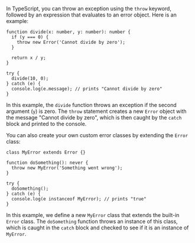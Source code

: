 In TypeScript, you can throw an exception using the `throw` keyword, followed by an expression that evaluates to an error object. Here is an example:

```
function divide(x: number, y: number): number {
  if (y === 0) {
    throw new Error('Cannot divide by zero');
  }

  return x / y;
}

try {
  divide(10, 0);
} catch (e) {
  console.log(e.message); // prints "Cannot divide by zero"
}
```

In this example, the `divide` function throws an exception if the second argument (`y`) is zero. The `throw` statement creates a new `Error` object with the message "Cannot divide by zero", which is then caught by the `catch` block and printed to the console.

You can also create your own custom error classes by extending the `Error` class:

```
class MyError extends Error {}

function doSomething(): never {
  throw new MyError('Something went wrong');
}

try {
  doSomething();
} catch (e) {
  console.log(e instanceof MyError); // prints "true"
}
```

In this example, we define a new `MyError` class that extends the built-in `Error` class. The `doSomething` function throws an instance of this class, which is caught in the `catch` block and checked to see if it is an instance of `MyError`.